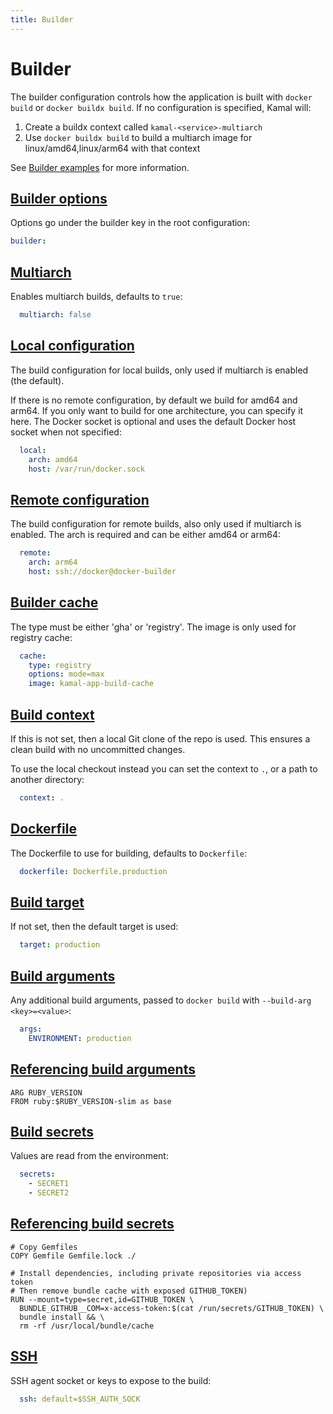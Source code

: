 ```yaml
---
title: Builder
---
```


# Builder

The builder configuration controls how the application is built with `docker build` or `docker buildx build`. If no configuration is specified, Kamal will:

1. Create a buildx context called `kamal-<service>-multiarch`
2. Use `docker buildx build` to build a multiarch image for linux/amd64,linux/arm64 with that context

See [Builder examples](/docs/configuration/builder-examples/) for more information.

## [Builder options](#builder-options)

Options go under the builder key in the root configuration:

```yaml
builder:
```

## [Multiarch](#multiarch)

Enables multiarch builds, defaults to `true`:

```yaml
  multiarch: false
```

## [Local configuration](#local-configuration)

The build configuration for local builds, only used if multiarch is enabled (the default).

If there is no remote configuration, by default we build for amd64 and arm64. If you only want to build for one architecture, you can specify it here. The Docker socket is optional and uses the default Docker host socket when not specified:

```yaml
  local:
    arch: amd64
    host: /var/run/docker.sock
```

## [Remote configuration](#remote-configuration)

The build configuration for remote builds, also only used if multiarch is enabled. The arch is required and can be either amd64 or arm64:

```yaml
  remote:
    arch: arm64
    host: ssh://docker@docker-builder
```

## [Builder cache](#builder-cache)

The type must be either 'gha' or 'registry'. The image is only used for registry cache:

```yaml
  cache:
    type: registry
    options: mode=max
    image: kamal-app-build-cache
```

## [Build context](#build-context)

If this is not set, then a local Git clone of the repo is used. This ensures a clean build with no uncommitted changes.

To use the local checkout instead you can set the context to `.`, or a path to another directory:

```yaml
  context: .
```

## [Dockerfile](#dockerfile)

The Dockerfile to use for building, defaults to `Dockerfile`:

```yaml
  dockerfile: Dockerfile.production
```

## [Build target](#build-target)

If not set, then the default target is used:

```yaml
  target: production
```

## [Build arguments](#build-arguments)

Any additional build arguments, passed to `docker build` with `--build-arg <key>=<value>`:

```yaml
  args:
    ENVIRONMENT: production
```

## [Referencing build arguments](#referencing-build-arguments)

```shell
ARG RUBY_VERSION
FROM ruby:$RUBY_VERSION-slim as base
```

## [Build secrets](#build-secrets)

Values are read from the environment:

```yaml
  secrets:
    - SECRET1
    - SECRET2
```

## [Referencing build secrets](#referencing-build-secrets)

```shell
# Copy Gemfiles
COPY Gemfile Gemfile.lock ./

# Install dependencies, including private repositories via access token
# Then remove bundle cache with exposed GITHUB_TOKEN)
RUN --mount=type=secret,id=GITHUB_TOKEN \
  BUNDLE_GITHUB__COM=x-access-token:$(cat /run/secrets/GITHUB_TOKEN) \
  bundle install && \
  rm -rf /usr/local/bundle/cache
```

## [SSH](#ssh)

SSH agent socket or keys to expose to the build:

```yaml
  ssh: default=$SSH_AUTH_SOCK
```
